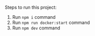 Steps to run this project:

1. Run `npm i` command
2. Run `npm run docker:start` command
3. Run `npm dev` command
